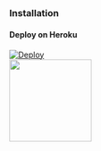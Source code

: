 ##
### Installation
#### Deploy on Heroku
[![Deploy](https://www.herokucdn.com/deploy/button.svg)](https://heroku.com/deploy)</br>
  <img src="https://img.shields.io/badge/How%20to-Deploy-red?logo=youtube" width="147">
</a><br>